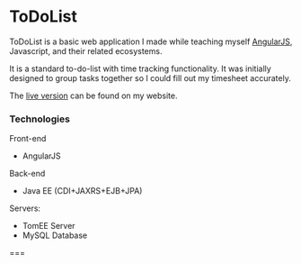 ToDoList
===

ToDoList is a basic web application I made while teaching myself [AngularJS](https://angularjs.org/), Javascript, and their related ecosystems.

It is a standard to-do-list with time tracking functionality. It was initially designed to group tasks together so I could fill out my timesheet accurately.

The [live version](http://todolist.jgefroh.com) can be found on my website.

### Technologies
Front-end
- AngularJS

Back-end
- Java EE (CDI+JAXRS+EJB+JPA)

Servers:
- TomEE Server
- MySQL Database


===
